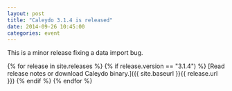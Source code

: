 ```yaml
---
layout: post
title: "Caleydo 3.1.4 is released"
date: 2014-09-26 10:45:00
categories: event
---
```

This is a minor release fixing a data import bug. 

{% for release in site.releases %}
{% if release.version == "3.1.4") %}
[Read release notes or download Caleydo binary.]({{ site.baseurl }}{{ release.url }})
{% endif %}
{% endfor %}